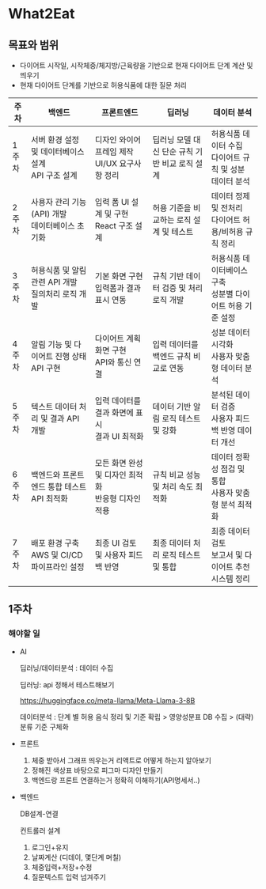 # What2Eat

## 목표와 범위

- 다이어트 시작일, 시작체중/체지방/근육량을 기반으로 현재 다이어트 단계 계산 및 띄우기
- 현재 다이어트 단계를 기반으로 허용식품에 대한 질문 처리

| 주차 | 백엔드                                              | 프론트엔드                                           | 딥러닝                                           | 데이터 분석                                          |
|------|-----------------------------------------------------|----------------------------------------------------|------------------------------------------------|----------------------------------------------------|
| 1주차 | 서버 환경 설정 및 데이터베이스 설계<br>API 구조 설계 | 디자인 와이어프레임 제작<br>UI/UX 요구사항 정리    | 딥러닝 모델 대신 단순 규칙 기반 비교 로직 설계 | 허용식품 데이터 수집<br>다이어트 규칙 및 성분 데이터 분석 |
| 2주차 | 사용자 관리 기능(API) 개발<br>데이터베이스 초기화  | 입력 폼 UI 설계 및 구현<br>React 구조 설계          | 허용 기준을 비교하는 로직 설계 및 테스트       | 데이터 정제 및 전처리<br>다이어트 허용/비허용 규칙 정리 |
| 3주차 | 허용식품 및 알림 관련 API 개발<br>질의처리 로직 개발 | 기본 화면 구현<br>입력폼과 결과 표시 연동          | 규칙 기반 데이터 검증 및 처리 로직 개발       | 허용식품 데이터베이스 구축<br>성분별 다이어트 허용 기준 설정 |
| 4주차 | 알림 기능 및 다이어트 진행 상태 API 구현           | 다이어트 계획 화면 구현<br>API와 통신 연결         | 입력 데이터를 백엔드 규칙 비교로 연동          | 성분 데이터 시각화<br>사용자 맞춤형 데이터 분석    |
| 5주차 | 텍스트 데이터 처리 및 결과 API 개발               | 입력 데이터를 결과 화면에 표시<br>결과 UI 최적화   | 데이터 기반 알림 로직 테스트 및 강화          | 분석된 데이터 검증<br>사용자 피드백 반영 데이터 개선 |
| 6주차 | 백엔드와 프론트엔드 통합 테스트<br>API 최적화      | 모든 화면 완성 및 디자인 최적화<br>반응형 디자인 적용 | 규칙 비교 성능 및 처리 속도 최적화            | 데이터 정확성 점검 및 통합<br>사용자 맞춤형 분석 최적화 |
| 7주차 | 배포 환경 구축<br>AWS 및 CI/CD 파이프라인 설정     | 최종 UI 검토 및 사용자 피드백 반영                 | 최종 데이터 처리 로직 테스트 및 통합          | 최종 데이터 검토<br>보고서 및 다이어트 추천 시스템 정리 |



## 1주차


### 해야할 일

- AI
    
    딥러닝/데이터분석 : 데이터 수집
    
    딥러닝: api 정해서 테스트해보기
    
    https://huggingface.co/meta-llama/Meta-Llama-3-8B
    
    데이터분석 : 단계 별 허용 음식 정리 및 기준 확립 > 영양성분표 DB 수집 > (대략) 분류 기준 구체화
    
- 프론트
    1. 체중 받아서 그래프 띄우는거 리액트로 어떻게 하는지 알아보기
    2. 정해진 색상표 바탕으로 피그마 디자인 만들기
    3. 백엔드랑 프론트 연결하는거 정확히 이해하기(API명세서..)
- 백엔드
    
    DB설계-연결
    
    컨트롤러 설계
    
    1. 로그인+유지
    2. 날짜계산 (디데이, 몇단계 며칠)
    3. 체중입력+저장+수정
    4. 질문텍스트 입력 넘겨주기
